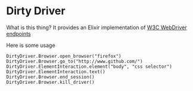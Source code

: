 # Dirty Driver

What is this thing? It provides an Elixir implementation of [W3C WebDriver endpoints](https://w3c.github.io/webdriver/)

Here is some usage

    DirtyDriver.Browser.open_browser("firefox")
    DirtyDriver.Browser.go_to("http://www.github.com/")
    DirtyDriver.ElementInteraction.element("body", "css selector")
    DirtyDriver.ElementInteraction.text()
    DirtyDriver.Browser.end_session()
    DirtyDriver.Browser.kill_driver()
